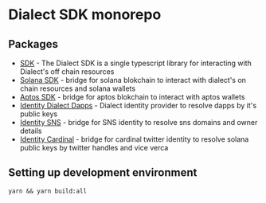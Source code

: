 # Dialect SDK monorepo

## Packages

- [SDK](https://github.com/dialectlabs/sdk/tree/main/packages/sdk) - The Dialect SDK is a single typescript library for interacting with Dialect's off chain resources
- [Solana SDK](https://github.com/dialectlabs/sdk/tree/main/packages/blockchain-sdk-solana) - bridge for solana blokchain to interact with dialect's on chain resources and solana wallets
- [Aptos SDK](https://github.com/dialectlabs/sdk/tree/main/packages/blockchain-sdk-aptos) - bridge for aptos blokchain to interact with aptos wallets
- [Identity Dialect Dapps](https://github.com/dialectlabs/sdk/tree/main/packages/identity-dialect-dapps) - Dialect identity provider to resolve dapps by it's public keys
- [Identity SNS](https://github.com/dialectlabs/sdk/tree/main/packages/identity-sns) - bridge for SNS identity to resolve sns domains and owner details
- [Identity Cardinal](https://github.com/dialectlabs/sdk/tree/main/packages/identity-cardinal) - bridge for cardinal twitter identity to resolve solana public keys by twitter handles and vice verca

## Setting up development environment

```
yarn && yarn build:all
```
